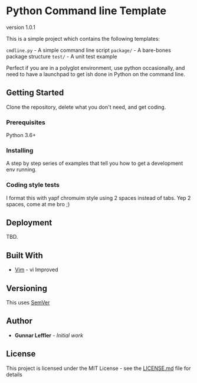 # Python Command line Template

version 1.0.1


This is a simple project which contains the following templates:

`cmdline.py` - A simple command line script
`package/`   - A bare-bones package structure
`test/`      - A unit test example

Perfect if you are in a polyglot environment, use python occasionally, and need to have a launchpad to get ish done in Python on the command line.

## Getting Started

Clone the repository, delete what you don't need, and get coding.

### Prerequisites

Python 3.6+


### Installing

A step by step series of examples that tell you how to get a development env running.


### Coding style tests

I format this with yapf chromuim style using 2 spaces instead of tabs. Yep 2 spaces, come at me bro ;)

## Deployment

TBD.

## Built With

* [Vim](https://www.vim.org) - vi Improved


## Versioning

This uses [SemVer](https://semver.org/)

## Author

* **Gunnar Leffler** - *Initial work* 

## License

This project is licensed under the MIT License - see the [LICENSE.md](LICENSE.md) file for details

